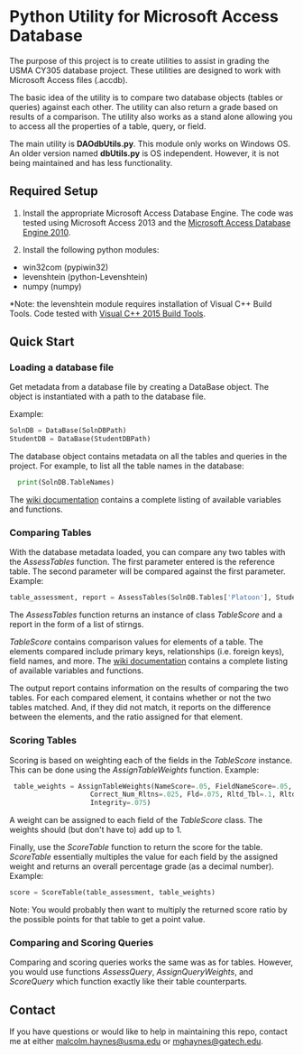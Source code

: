 # Python Utility for Microsoft Access Database
The purpose of this project is to create utilities to assist in grading the 
USMA CY305 database project. These utilities are designed to work with 
Microsoft Access files (.accdb).

The basic idea of the utility is to compare two database objects (tables or
 queries) against each other. The utility can also return a grade based on
 results of a comparison. The utility also works as a stand alone allowing
 you to access all the properties of a table, query, or field.
 
The main utility is **DAOdbUtils.py**. This module only works on Windows OS.
An older version named **dbUtils.py** is OS independent. However, it is not
being maintained and has less functionality.


## Required Setup
1. Install the appropriate Microsoft Access Database Engine. The code was
tested using Microsoft Access 2013 and the 
[Microsoft Access Database Engine 2010](https://www.microsoft.com/en-us/download/details.aspx?id=13255).

2. Install the following python modules:
  + win32com (pypiwin32)
  + levenshtein (python-Levenshtein)
  + numpy (numpy)

*Note: the levenshtein module requires installation of Visual C++ Build
 Tools. Code tested with [Visual C++ 2015 Build Tools](http://landinghub.visualstudio.com/visual-cpp-build-tools).
 
  
## Quick Start
### Loading a database file 
Get metadata from a database file by creating a DataBase object. The object
is instantiated with a path to the database file.

Example: 
```python
SolnDB = DataBase(SolnDBPath)
StudentDB = DataBase(StudentDBPath)
 ```
 
 The database object contains metadata on all the tables and queries in the
  project. For example, to list all the table names in the database:
 ``` python
   print(SolnDB.TableNames)
 ```
 The [wiki documentation](https://github.com/mghaynes/cy305-py-dbutils/wiki) contains a complete listing of available variables 
 and functions.
 
 ### Comparing Tables
 With the database metadata loaded, you can compare any two tables with the 
 *AssessTables* function. The first parameter entered is the reference table.
 The second parameter will be compared against the first parameter.
 Example:
 ```python
 table_assessment, report = AssessTables(SolnDB.Tables['Platoon'], StudentDB.Tables['Platoon'])
 ```
 The *AssessTables* function returns an instance of class *TableScore* and a report in the
  form of a list of stirngs.
   
 *TableScore* contains comparison values for elements of a table. The
 elements compared include primary keys, relationships (i.e. foreign 
 keys), field names, and more. The [wiki documentation](https://github.com/mghaynes/cy305-py-dbutils/wiki) contains a complete 
 listing of available variables and functions.
 
 The output report contains information on the results of comparing the two tables. For each compared
 element, it contains whether or not the two tables matched. And, if they did not match, it reports on
 the difference between the elements, and the ratio assigned for that element.
 
 ### Scoring Tables
 Scoring is based on weighting each of the fields in the *TableScore* 
 instance. This can be done using the *AssignTableWeights* function.
 Example:
 ```python
  table_weights = AssignTableWeights(NameScore=.05, FieldNameScore=.05, FieldTypeScore=.1, SamePriKeysScore=.4,
                     Correct_Num_Rltns=.025, Fld=.075, Rltd_Tbl=.1, Rltd_Fld=.1, Join=.025,
                     Integrity=.075)
```
A weight can be assigned to each field of the *TableScore* class.
The weights should (but don't have to) add up to 1. 

Finally, use the *ScoreTable* function to return the score for the
table. *ScoreTable* essentially multiples the value for each field
by the assigned weight and returns an overall percentage grade (as a
 decimal number). Example:
 ````python
score = ScoreTable(table_assessment, table_weights)   
````
Note: You would probably then want to multiply the returned score 
ratio by the possible points for that table to get a point value.

### Comparing and Scoring Queries
Comparing and scoring queries works the same was as for tables.
However, you would use functions *AssessQuery*, 
*AssignQueryWeights*, and *ScoreQuery* which function exactly 
like their table counterparts.

## Contact
If you have questions or would like to help in maintaining this repo,
 contact me at either malcolm.haynes@usma.edu or mghaynes@gatech.edu. 